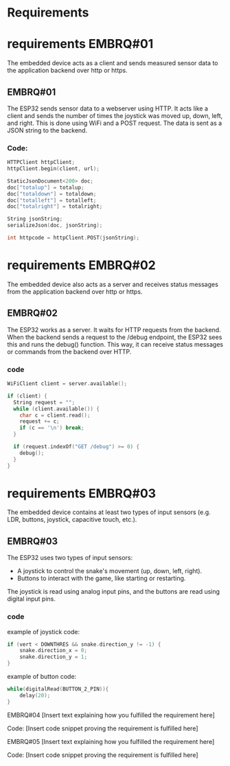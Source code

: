 # Requirements


# requirements EMBRQ#01
The embedded device acts as a client and sends measured sensor data to the application backend over http or https.

## EMBRQ#01
The ESP32 sends sensor data to a webserver using HTTP. It acts like a client and sends the number of times the joystick was moved up, down, left, and right. This is done using WiFi and a POST request. The data is sent as a JSON string to the backend.

### Code:
```cpp
HTTPClient httpClient;
httpClient.begin(client, url);

StaticJsonDocument<200> doc;
doc["totalup"] = totalup;
doc["totaldown"] = totaldown;
doc["totalleft"] = totalleft;
doc["totalright"] = totalright;

String jsonString;
serializeJson(doc, jsonString);

int httpcode = httpClient.POST(jsonString);
```

# requirements EMBRQ#02
The embedded device also acts as a server and receives status messages from the application backend over http or https.

## EMBRQ#02
The ESP32 works as a server. It waits for HTTP requests from the backend. When the backend sends a request to the /debug endpoint, the ESP32 sees this and runs the debug() function. This way, it can receive status messages or commands from the backend over HTTP.

### code
```cpp
WiFiClient client = server.available();

if (client) {
  String request = "";
  while (client.available()) {
    char c = client.read();
    request += c;
    if (c == '\n') break;
  }

  if (request.indexOf("GET /debug") >= 0) {
    debug();
  }
}
```

# requirements EMBRQ#03
The embedded device contains at least two types of input sensors (e.g. LDR, buttons, joystick, capacitive touch, etc.).

## EMBRQ#03
The ESP32 uses two types of input sensors:
- A joystick to control the snake's movement (up, down, left, right).
- Buttons to interact with the game, like starting or restarting.

The joystick is read using analog input pins, and the buttons are read using digital input pins.

### code
example of joystick code:
```cpp
if (vert < DOWNTHRES && snake.direction_y != -1) {
    snake.direction_x = 0;
    snake.direction_y = 1;
}
```

example of button code:
```cpp
while(digitalRead(BUTTON_2_PIN)){
    delay(20);
}
```

EMBRQ#04
[Insert text explaining how you fulfilled the requirement here]

Code:
[Insert code snippet proving the requirement is fulfilled here]

EMBRQ#05
[Insert text explaining how you fulfilled the requirement here]

Code:
[Insert code snippet proving the requirement is fulfilled here]